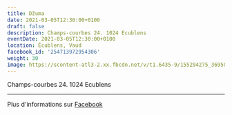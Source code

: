 ```yaml
---
title: Džuma
date: 2021-03-05T12:30:00+0100
draft: false
description: Champs-courbes 24. 1024 Ecublens
eventDate: 2021-03-05T12:30:00+0100
location: Écublens, Vaud
facebook_id: '254713972954306'
weight: 30
image: https://scontent-atl3-2.xx.fbcdn.net/v/t1.6435-9/155294275_3695079563921169_4909597834044538694_n.jpg?_nc_cat=101&ccb=1-7&_nc_sid=9e60e4&_nc_ohc=pl_g7Z1hZt4Q7kNvwG3K04_&_nc_oc=AdnLqZX1ZbK-j1PfBBlMGL0wkgpFwW1ErkVkXMxs-t_PMWJd1_A3KGqQpaDZ-lJfiIM&_nc_zt=23&_nc_ht=scontent-atl3-2.xx&edm=ABTKTjYEAAAA&_nc_gid=3taC0KDptyZb80L0zlKaIA&oh=00_AfcofC7XF04VgSIFKb-PuQut7Z6v4y6-y_ruOrEIqcvN7w&oe=690FEBDB
---
```


Champs-courbes 24. 1024 Ecublens

---

Plus d'informations sur [Facebook](https://facebook.com/events/254713972954306)